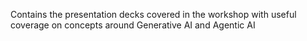 Contains the presentation decks covered in the workshop with useful coverage on concepts around Generative AI and Agentic AI
